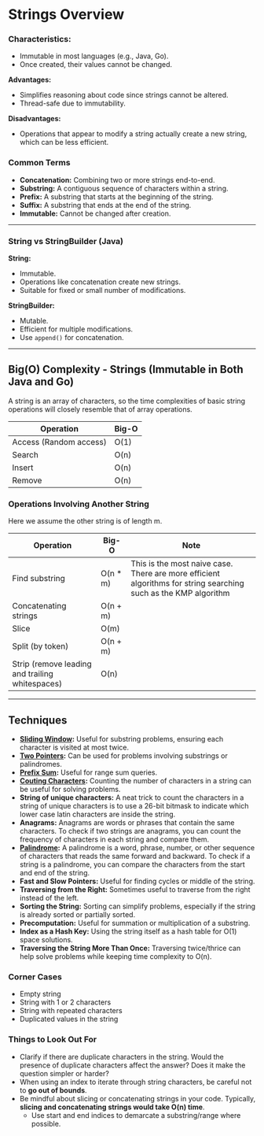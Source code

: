 # Strings Overview

### **Characteristics:**

- Immutable in most languages (e.g., Java, Go).
- Once created, their values cannot be changed.

**Advantages:**

- Simplifies reasoning about code since strings cannot be altered.
- Thread-safe due to immutability.

**Disadvantages:**

- Operations that appear to modify a string actually create a new string, which can be less efficient.

### Common Terms

- **Concatenation:** Combining two or more strings end-to-end.
- **Substring:** A contiguous sequence of characters within a string.
- **Prefix:** A substring that starts at the beginning of the string.
- **Suffix:** A substring that ends at the end of the string.
- **Immutable:** Cannot be changed after creation.

-----------------------

### String vs StringBuilder (Java)

**String:**

- Immutable.
- Operations like concatenation create new strings.
- Suitable for fixed or small number of modifications.

**StringBuilder:**

- Mutable.
- Efficient for multiple modifications.
- Use `append()` for concatenation.

-----------------------

## Big(O) Complexity - Strings (Immutable in Both Java and Go)

A string is an array of characters, so the time complexities of basic string operations will closely resemble that of
array operations.

| **Operation**          | **Big-O** |
|------------------------|-----------|
| Access (Random access) | O(1)      |
| Search                 | O(n)      |
| Insert                 | O(n)      |
| Remove                 | O(n)      |

### Operations Involving Another String

Here we assume the other string is of length m.

| **Operation**                                   | **Big-O** | **Note**                                                                                                        |
|-------------------------------------------------|-----------|-----------------------------------------------------------------------------------------------------------------|
| Find substring                                  | O(n \* m) | This is the most naive case. There are more efficient algorithms for string searching such as the KMP algorithm |
| Concatenating strings                           | O(n + m)  |                                                                                                                 |
| Slice                                           | O(m)      |                                                                                                                 |
| Split (by token)                                | O(n + m)  |                                                                                                                 |
| Strip (remove leading and trailing whitespaces) | O(n)      |                                                                                                                 |

-----------------------

## Techniques

- **[Sliding Window](slidingWindow.md):** Useful for substring problems, ensuring each character is visited at most
  twice.
- **[Two Pointers](twoPointers.md):** Can be used for problems involving substrings or palindromes.
- **[Prefix Sum](prefixSum.md):** Useful for range sum queries.
- **[Couting Characters](Counting.java):** Counting the number of characters in a string can be useful for solving
  problems.
- **String of unique characters:** A neat trick to count the characters in a string of unique characters is to use a
  26-bit bitmask to indicate which lower case latin characters are inside the string.
- **Anagrams:** Anagrams are words or phrases that contain the same characters. To check if two strings are anagrams,
  you can count the frequency of characters in each string and compare them.
- **[Palindrome](../../arraysAndStrings/twoPointers/PalindromeCheck.java):** A palindrome is a word, phrase, number, or
  other sequence of characters that reads the same forward
  and backward. To check if a string is a palindrome, you can compare the characters from the start and end of the
  string.
- **Fast and Slow Pointers:** Useful for finding cycles or middle of the string.
- **Traversing from the Right:** Sometimes useful to traverse from the right instead of the left.
- **Sorting the String:** Sorting can simplify problems, especially if the string is already sorted or partially sorted.
- **Precomputation:** Useful for summation or multiplication of a substring.
- **Index as a Hash Key:** Using the string itself as a hash table for O(1) space solutions.
- **Traversing the String More Than Once:** Traversing twice/thrice can help solve problems while keeping time
  complexity to O(n).

### Corner Cases

- Empty string
- String with 1 or 2 characters
- String with repeated characters
- Duplicated values in the string

### Things to Look Out For

- Clarify if there are duplicate characters in the string. Would the presence of duplicate characters affect the answer?
  Does it make the question simpler or harder?
- When using an index to iterate through string characters, be careful not to **go out of bounds**.
- Be mindful about slicing or concatenating strings in your code. Typically, **slicing and concatenating strings would
  take O(n) time**.
    - Use start and end indices to demarcate a substring/range where possible.